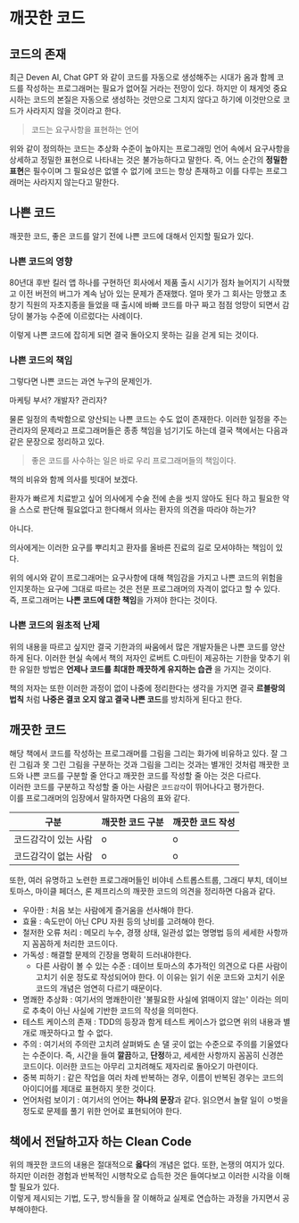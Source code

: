 # 깨끗한 코드

## 코드의 존재

최근 Deven AI, Chat GPT 와 같이 코드를 자동으로 생성해주는 시대가 옴과 함께 코드를 작성하는 프로그래머는 필요가 없어질 거라는 전망이 있다. 하지만 이 채게엇 중요시하는 코드의 본질은 자동으로 생성하는 것만으로 그치지 않다고 하기에 이것만으로 코드가 사라지지 않을 것이라고 한다.

> 코드는 요구사항을 표현하는 언어

위와 같이 정의하는 코드는 추상화 수준이 높아지는 프로그래밍 언어 속에서 요구사항을 상세하고 정밀한 표현으로 나타내는 것은 불가능하다고 말한다. 즉, 어느 순간의 **정밀한 표현**은 필수이며 그 필요성은 없앨 수 없기에 코드는 항상 존재하고 이를 다루는 프로그래머는 사라지지 않는다고 말한다.


## 나쁜 코드

깨끗한 코드, 좋은 코드를 알기 전에 나쁜 코드에 대해서 인지할 필요가 있다.

### 나쁜 코드의 영향

80년대 후반 킬러 앱 하나를 구현하던 회사에서 제품 출시 시기가 점차 늘어지기 시작했고 이전 버전의 버그가 계속 남아 있는 문제가 존재했다. 얼마 못가 그 회사는 망했고 초창기 직원의 자초지종을 들었을 때 출시에 바빠 코드를 마구 짜고 점점 엉망이 되면서 감당이 불가능 수준에 이르렀다는 사례이다.

이렇게 나쁜 코드에 잡히게 되면 결국 돌아오지 못하는 길을 걷게 되는 것이다.

### 나쁜 코드의 책임

그렇다면 나쁜 코드는 과연 누구의 문제인가.

마케팅 부서? 개발자? 관리자?

물론 일정의 촉박함으로 양산되는 나쁜 코드는 수도 없이 존재한다. 이러한 일정을 주는 관리자의 문제라고 프로그래머들은 종종 책임을 넘기기도 하는데 결국 책에서는 다음과 같은 문장으로 정리하고 있다.

> 좋은 코드를 사수하는 일은 바로 우리 프로그래머들의 책임이다.

책의 비유와 함께 의사를 빗대어 보겠다.

환자가 빠르게 치료받고 싶어 의사에게 수술 전에 손을 씻지 않아도 된다 하고 필요한 약을 스스로 판단해 필요없다고 한다해서 의사는 환자의 의견을 따라야 하는가?

아니다. 

의사에게는 이러한 요구를 뿌리치고 환자를 올바른 진료의 길로 모셔야하는 책임이 있다.

위의 에시와 같이 프로그래머는 요구사항에 대해 책임감을 가지고 나쁜 코드의 위험을 인지못하는 요구에 그대로 따르는 것은 전문 프로그래머의 자격이 없다고 할 수 있다.
즉, 프로그래머는 **나쁜 코드에 대한 책임**을 가져야 한다는 것이다.


### 나쁜 코드의 원초적 난제

위의 내용을 따르고 싶지만 결국 기한과의 싸움에서 많은 개발자들은 나쁜 코드를 양산하게 된다.
이러한 현실 속에서 책의 저자인 로버트 C.마틴이 제공하는 기한을 맞추기 위한 유일한 방법은 **언제나 코드를 최대한 깨끗하게 유지하는 습관** 을 가지는 것이다.

책의 저자는 또한 이러한 과정이 없이 나중에 정리한다는 생각을 가지면 결국 **르블랑의 법칙** 처럼 **나중은 결코 오지 않고 결국 나쁜 코드**를 방치하게 된다고 한다.

## 깨끗한 코드

해당 책에서 코드를 작성하는 프로그래머를 그림을 그리는 화가에 비유하고 있다.
잘 그린 그림과 못 그린 그림을 구분하는 것과 그림을 그리는 것과는 별개인 것처럼 깨끗한 코드와 나쁜 코드를 구분할 줄 안다고 깨끗한 코드를 작성할 줄 아는 것은 다르다.
<br> 이러한 코드를 구분하고 작성할 줄 아는 사람은 `코드감각`이 뛰어나다고 평가한다.
<br> 이를 프로그래머의 임장에서 말하자면 다음의 표와 같다.

|구분|깨끗한 코드 구분|깨끗한 코드 작성|
|------|---|---|
|코드감각이 있는 사람| o | o |
|코드감각이 없는 사람| o| o |

또한, 여러 유명하고 노련한 프로그래머들인 비야네 스트롭스트룹, 그래디 부치, 데이브 토마스, 마이클 페더스, 론 제프리스의 깨끗한 코드의 의견을 정리하면 다음과 같다.

- 우아한 : 처음 보는 사람에게 즐거움을 선사해야 한다.
- 효율 : 속도만이 아닌 CPU 자원 등의 낭비를 고려해야 한다.
- 철저한 오류 처리 : 메모리 누수, 경쟁 상태, 일관성 없는 명명법 등의 세세한 사항까지 꼼꼼하게 처리한 코드이다.
- 가독성 : 해결할 문제의 긴장을 명확히 드러내야한다.
  - 다른 사람이 볼 수 있는 수준 : 데이브 토마스의 추가적인 의견으로 다른 사람이 고치기 쉬운 정도로 작성되어야 한다. 이 이유는 읽기 쉬운 코드와 고치기 쉬운 코드의 개념은 엄연히 다르기 때문이다.
- 명쾌한 추상화 : 여기서의 명쾌한이란 '불필요한 사실에 얽매이지 않는' 이라는 의미로 추축이 아닌 사실에 기반한 코드의 작성을 의미한다.
- 테스트 케이스의 존재 : TDD의 등장과 함게 테스트 케이스가 없으면 위의 내용과 별개로 깨끗하다고 할 수 없다.
- 주의 : 여기서의 주의란 고치려 살펴봐도 손 댈 곳이 없는 수준으로 주의를 기울였다는 수준이다. 즉, 시간을 들여 **깔끔**하고, **단정**하고, 세세한 사항까지 꼼꼼히 신경쓴 코드이다. 이러한 코드는 아무리 고치려해도 제자리로 돌아오기 마련이다.
- 중복 피하기 : 같은 작업을 여러 차례 반복하는 경우, 이름이 반복된 경우는 코드의 아이디어를 제대로 표현하지 못한 것이다.
- 언어처럼 보이기 : 여기서의 언어는 **하나의 문장**과 같다. 읽으면서 놀랄 일이 ㅇ벗을 정도로 문제를 풀기 위한 언어로 표현되어야 한다.

## 책에서 전달하고자 하는 Clean Code

위의 깨끗한 코드의 내용은 절대적으로 **옳다**의 개념은 없다. 또한, 논쟁의 여지가 있다. 하지만 이러한 경험과 반복적인 시행착오로 습득한 것은 들여다보고 이러한 시각을 이해할 필요가 있다.
<br>
이렇게 제시되는 기법, 도구, 방식들을 잘 이해하교 실제로 연습하는 과정을 가지면서 공부해야한다.
